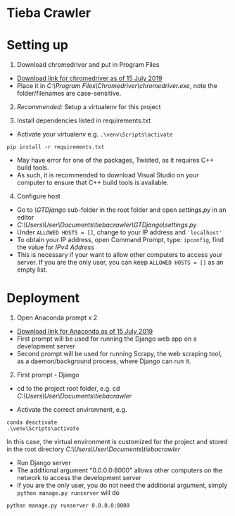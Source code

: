 # Tieba Crawler

# Setting up

1. Download chromedriver and put in Program Files

- [Download link for chromedriver as of 15 July 2019](http://chromedriver.chromium.org/downloads)
- Place it in _C:\Program Files\Chromedriver\chromedriver.exe_, note the folder/filenames are case-sensitive.

2. _Recommended:_ Setup a virtualenv for this project

3. Install dependencies listed in requirements.txt

- Activate your virtualenv e.g. `.\venv\Scripts\activate`

```
pip install -r requirements.txt
```

- May have error for one of the packages, Twisted, as it requires C++ build tools.
- As such, it is recommended to download Visual Studio on your computer to ensure that C++ build tools is available.

4. Configure host

- Go to _\GTDjango_ sub-folder in the root folder and open _settings.py_ in an editor
- _C:\Users\User\Documents\tiebacrawler\GTDjango\settings.py_
- Under `ALLOWED HOSTS = []`, change to your IP address and `'localhost'`
- To obtain your IP address, open Command Prompt, type: `ipconfig`, find the value for _IPv4 Address_
- This is necessary if your want to allow other computers to access your server. If you are the only user, you can keep `ALLOWED HOSTS = []` as an empty list.

# Deployment

1. Open Anaconda prompt x 2

- [Download link for Anaconda as of 15 July 2019](https://www.anaconda.com/distribution/)
- First prompt will be used for running the Django web app on a development server
- Second prompt will be used for running Scrapy, the web scraping tool, as a daemon/background process, where Django can run it.

2. First prompt - Django

- cd to the project root folder, e.g.
  cd _C:\Users\User\Documents\tiebacrawler_

- Activate the correct environment, e.g.

```
conda deactivate
.\venv\Scripts\activate
```

In this case, the virtual environment is customized for the project and stored in the root directory _C:\Users\User\Documents\tiebacrawler_

- Run Django server
- The additional argument "0.0.0.0:8000" allows other computers on the network to access the development server
- If you are the only user, you do not need the additional argument, simply `python manage.py runserver` will do

```
python manage.py runserver 0.0.0.0:8000
```

